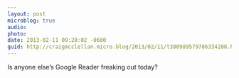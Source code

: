 ```yaml
---
layout: post
microblog: true
audio: 
photo: 
date: 2013-02-11 09:28:02 -0600
guid: http://craigmcclellan.micro.blog/2013/02/11/t300989579786334208.html
---
```

Is anyone else’s Google Reader freaking out today?
